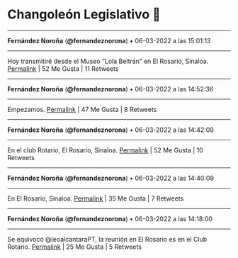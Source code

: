 # Changoleón Legislativo 🙈
*****
**Fernández Noroña** (**@fernandeznorona**) • 06-03-2022 a las 15:01:13
*****
Hoy transmitiré desde el Museo “Lola Beltrán” en El Rosario, Sinaloa.
[Permalink](https://twitter.com/fernandeznorona/status/1500607463875223552) | 52 Me Gusta | 11 Retweets
*****
**Fernández Noroña** (**@fernandeznorona**) • 06-03-2022 a las 14:52:36
*****
Empezamos.
[Permalink](https://twitter.com/fernandeznorona/status/1500605293549342721) | 47 Me Gusta | 8 Retweets
*****
**Fernández Noroña** (**@fernandeznorona**) • 06-03-2022 a las 14:42:09
*****
En el club Rotario, El Rosario, Sinaloa.
[Permalink](https://twitter.com/fernandeznorona/status/1500602661678174210) | 52 Me Gusta | 10 Retweets
*****
**Fernández Noroña** (**@fernandeznorona**) • 06-03-2022 a las 14:40:09
*****
En El Rosario, Sinaloa.
[Permalink](https://twitter.com/fernandeznorona/status/1500602158445522945) | 35 Me Gusta | 7 Retweets
*****
**Fernández Noroña** (**@fernandeznorona**) • 06-03-2022 a las 14:18:00
*****
Se equivocó @leoalcantaraPT, la reunión en El Rosario es en el Club Rotario.
[Permalink](https://twitter.com/fernandeznorona/status/1500596586073657344) | 25 Me Gusta | 5 Retweets